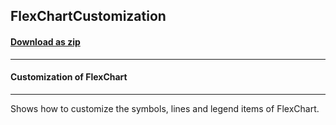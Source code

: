 ## FlexChartCustomization
#### [Download as zip](https://downgit.github.io/#/home?url=https://github.com/GrapeCity/ComponentOne-WPF-Samples/tree/master/NET_4.5.2/C1.WPF.FlexChart/CS/FlexChartCustomization)
____
#### Customization of FlexChart
____
Shows how to customize the symbols, lines and legend items of FlexChart.

